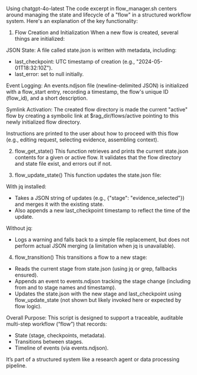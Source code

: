 Using chatgpt-4o-latest
The code excerpt in flow_manager.sh centers around managing the state and lifecycle of a "flow" in a structured workflow system. Here's an explanation of the key functionality:

1. Flow Creation and Initialization
When a new flow is created, several things are initialized:

JSON State: A file called state.json is written with metadata, including:
- last_checkpoint: UTC timestamp of creation (e.g., "2024-05-01T18:32:10Z").
- last_error: set to null initially.

Event Logging: An events.ndjson file (newline-delimited JSON) is initialized with a flow_start entry, recording a timestamp, the flow's unique ID (flow_id), and a short description.

Symlink Activation: The created flow directory is made the current "active" flow by creating a symbolic link at $rag_dir/flows/active pointing to this newly initialized flow directory.

Instructions are printed to the user about how to proceed with this flow (e.g., editing request, selecting evidence, assembling context).

2. flow_get_state()
This function retrieves and prints the current state.json contents for a given or active flow. It validates that the flow directory and state file exist, and errors out if not.

3. flow_update_state()
This function updates the state.json file:

With jq installed:
- Takes a JSON string of updates (e.g., {"stage": "evidence_selected"}) and merges it with the existing state.
- Also appends a new last_checkpoint timestamp to reflect the time of the update.

Without jq:
- Logs a warning and falls back to a simple file replacement, but does not perform actual JSON merging (a limitation when jq is unavailable).

4. flow_transition()
This transitions a flow to a new stage:
- Reads the current stage from state.json (using jq or grep, fallbacks ensured).
- Appends an event to events.ndjson tracking the stage change (including from and to stage names and timestamp).
- Updates the state.json with the new stage and last_checkpoint using flow_update_state (not shown but likely invoked here or expected by flow logic).

Overall Purpose:
This script is designed to support a traceable, auditable multi-step workflow (“flow”) that records:
- State (stage, checkpoints, metadata).
- Transitions between stages.
- Timeline of events (via events.ndjson).

It’s part of a structured system like a research agent or data processing pipeline.
